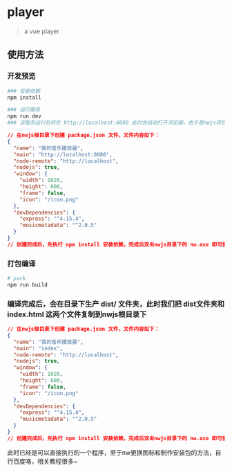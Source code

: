 # player

> a vue player

## 使用方法

### 开发预览

``` bash
### 安装依赖
npm install

### 运行服务
npm run dev
### 该服务运行后将在 http://localhost:8080 此时会自动打开浏览器，由于是nwjs项目，关闭浏览器即可

```

``` json
// 在nwjs根目录下创建 package.json 文件，文件内容如下：
{
  "name": "我的音乐播放器",
  "main": "http://localhost:8080",
  "node-remote": "http://localhost",
  "nodejs": true,
  "window": {
    "width": 1020,
    "height": 600,
    "frame": false,
    "icon": "/icon.png"
  },
  "devDependencies": {
    "express": "^4.15.4",
    "musicmetadata": "^2.0.5"
  }
}
// 创建完成后，先执行 npm install 安装依赖，完成后双击nwjs目录下的 nw.exe 即可使用
```
### 打包编译

``` bash
# pack
npm run build
```
### 编译完成后，会在目录下生产 dist/ 文件夹，此时我们把 dist文件夹和index.html 这两个文件复制到nwjs根目录下
``` json
// 在nwjs根目录下创建 package.json 文件，文件内容如下：
{
  "name": "我的音乐播放器",
  "main": "index",
  "node-remote": "http://localhost",
  "nodejs": true,
  "window": {
    "width": 1020,
    "height": 600,
    "frame": false,
    "icon": "/icon.png"
  },
  "devDependencies": {
    "express": "^4.15.4",
    "musicmetadata": "^2.0.5"
  }
}
// 创建完成后，先执行 npm install 安装依赖，完成后双击nwjs目录下的 nw.exe 即可使用
```
 此时已经是可以直接执行的一个程序，至于nw更换图标和制作安装包的方法，自行百度咯，相关教程很多~

